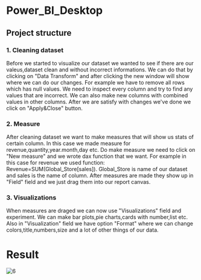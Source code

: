 # Power_BI_Desktop

## Project structure
### 1. Cleaning dataset
  Before we started to visualize our dataset we wanted to see if there are our valeus,dataset clean and without incorrect informations. We can do that by clicking on "Data   Transform" and after clicking the new window will show where we can do our changes. For example  we have to remove all rows which has null values. We need to inspect every column and try to find any values that are incorrect. We can also make new columns with combined values in other columns. After we are satisfy with changes we've done we click on "Apply&Close" button.
### 2. Measure
  After cleaning dataset we want to make measures that will show us stats of certain column. In this case we made measure for revenue,quantity,year.month,day etc. Do make measure we need to click on "New measure" and we wrote dax function that we want. For example in this case for revenue we used function: Revenue=SUM(Global_Store[sales]). Global_Store is name of our dataset and sales is the name of column. After measures are made they show up in "Field" field and we just drag them into our report canvas.
  
  ### 3. Visualizations
  When measures are draged we can now use "Visualizations" field and experiment. We can make bar plots,pie charts,cards with number,list etc. Also in "Visualization" field we have option "Format" where we can change colors,title,numbers,size and a lot of other things of our data.
  
  
# Result

![6](https://user-images.githubusercontent.com/77289083/108523076-cd1ca200-72cd-11eb-8887-6b248904dacd.png)

